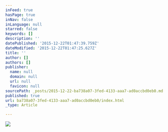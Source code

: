 ```yaml
---
inFeed: true
hasPage: true
inNav: false
inLanguage: null
starred: false
keywords: []
description: ''
datePublished: '2015-12-22T01:47:39.759Z'
dateModified: '2015-12-22T01:47:25.627Z'
title: ''
author: []
authors: []
publisher:
  name: null
  domain: null
  url: null
  favicon: null
sourcePath: _posts/2015-12-22-ba738a07-3fed-4133-aaa7-ad0accbd0eb0.md
published: true
url: ba738a07-3fed-4133-aaa7-ad0accbd0eb0/index.html
_type: Article

---
```

![](https://the-grid-user-content.s3-us-west-2.amazonaws.com/a32cab28-c71e-4fbc-83a9-add0f516f72c.jpg)
